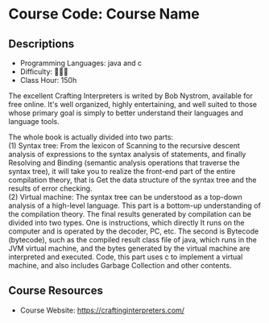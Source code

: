 # Course Code: Course Name

## Descriptions

- Programming Languages: java and c
- Difficulty: 🌟🌟🌟
- Class Hour: 150h

The excellent Crafting Interpreters is writed by Bob Nystrom, available for free online. It's well organized, highly entertaining, and well suited to those whose primary goal is simply to better understand their languages and language tools.

The whole book is actually divided into two parts:  
  (1) Syntax tree: From the lexicon of Scanning to the recursive descent analysis of expressions to the syntax analysis of statements, and finally Resolving and Binding (semantic analysis operations that traverse the syntax tree), it will take you to realize the front-end part of the entire compilation theory, that is Get the data structure of the syntax tree and the results of error checking.  
  (2) Virtual machine: The syntax tree can be understood as a top-down analysis of a high-level language. This part is a bottom-up understanding of the compilation theory. The final results generated by compilation can be divided into two types. One is instructions, which directly It runs on the computer and is operated by the decoder, PC, etc. The second is Bytecode (bytecode), such as the compiled result class file of java, which runs in the JVM virtual machine, and the bytes generated by the virtual machine are interpreted and executed. Code, this part uses c to implement a virtual machine, and also includes Garbage Collection and other contents.



## Course Resources

- Course Website: https://craftinginterpreters.com/

